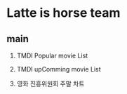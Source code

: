 # Latte is horse team

## main

1. TMDI Popular movie List

2. TMDI upComming movie List

3. 영화 진흥위원회 주말 차트
